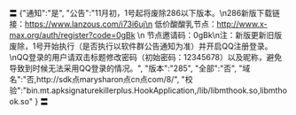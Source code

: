 〓
{"通知":"是",
"公告":"11月初，1号起将废除286以下版本。\n286新版下载链接：https://www.lanzous.com/i73i6uj\n
低价酸酸乳节点：http://www.x-max.org/auth/register?code=0gBk \n
节点邀请码：0gBk\n注：新版更新旧版废除，1号开始执行（是否执行以软件群公告通知为准）并开启QQ注册登录。\nQQ登录的用户请双击标题修改密码（初始密码：12345678）以及昵称，避免导致到时候无法采用QQ登录的情况。",
"版本":"285",
"全部":"否",
"域名":"否,http://sdk点marysharon点cn点com/8/",
"校验":"bin.mt.apksignaturekillerplus.HookApplication,/lib/libmthook.so,libmthook.so"
}
〓
